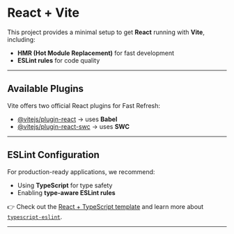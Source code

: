 # React + Vite

This project provides a minimal setup to get **React** running with **Vite**, including:

- **HMR (Hot Module Replacement)** for fast development
- **ESLint rules** for code quality

---

## Available Plugins

Vite offers two official React plugins for Fast Refresh:

- [@vitejs/plugin-react](https://github.com/vitejs/vite-plugin-react) → uses **Babel**
- [@vitejs/plugin-react-swc](https://github.com/vitejs/vite-plugin-react-swc) → uses **SWC**

---

## ESLint Configuration

For production-ready applications, we recommend:

- Using **TypeScript** for type safety
- Enabling **type-aware ESLint rules**

👉 Check out the [React + TypeScript template](https://github.com/vitejs/vite/tree/main/packages/create-vite/template-react-ts) and learn more about [`typescript-eslint`](https://typescript-eslint.io).

---
